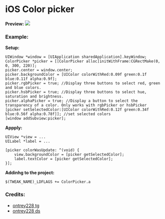 # iOS Color picker

<b>Preview: </b>
<img src="https://media.discordapp.net/attachments/685901946582073456/1111649380928323594/ezgif.com-gif-maker.gif">

### Example:

<b> Setup: </b>
```
UIWindow *window = [UIApplication sharedApplication].keyWindow;
ColorPicker *picker = [[ColorPicker alloc]initWithFrame:CGRectMake(0, 0, 300, 220)];
picker.center = window.center;
picker.backgroundColor = [UIColor colorWithRed:0.09f green:0.1f blue:0.11f alpha:0.9f];
picker.rgbPicker = true; //Display three buttons to select red, green and blue colors.
picker.hsbPicker = true; //Display three buttons to select hue, saturation and brightness.
picker.alphaPicker = true; //Display a button to select the transparency of a color. Only works with rgbPicker or hsbPicker
[picker setSelectedColor:[UIColor colorWithRed:0.12f green:0.34f blue:0.56f alpha:0.78f]]; //set selected colors
[window addSubview:picker];
```

<b> Appply: </b>
```
UIView *view = ...
UILabel *label = ...

[picker colorWasUpdate: ^(void) {
    view.backgroundColor = [picker getSelectedColor];
	label.textColor = [picker getSelectedColor];
}];
```

<b> Addinhg to the project: </b>
```
$(TWEAK_NAME)_LDFLAGS += ColorPicker.a
```

### Credits:

* [ontrey228 tg](https://t.me/leon_tap)
* [ontrey228 ds](https://discord.gg/leontap)